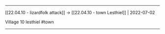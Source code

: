 ***



[[22.04.10 - lizardfolk attack]] -> [[22.04.10 - town Lesthiel]] | 2022-07-02



Village 10 lesthiel #town



***